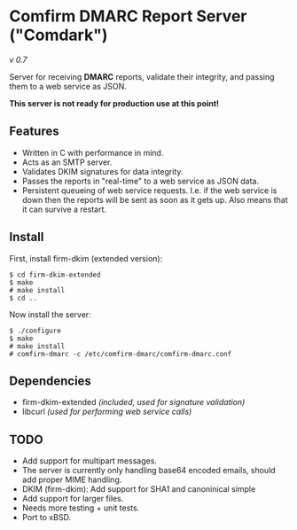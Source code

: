 Comfirm DMARC Report Server ("Comdark")
=======================================
*v 0.7*

Server for receiving **DMARC** reports, validate their integrity, and passing them to a web service as JSON.

**This server is not ready for production use at this point!**


Features
--------

* Written in C with performance in mind.
* Acts as an SMTP server.
* Validates DKIM signatures for data integrity.
* Passes the reports in "real-time" to a web service as JSON data.
* Persistent queueing of web service requests. I.e. if the web service is down then the reports will be sent as soon as it gets up. Also means that it can survive a restart.

Install
-------

First, install firm-dkim (extended version):
    
    $ cd firm-dkim-extended
    $ make
    # make install
    $ cd ..
    
Now install the server:

    $ ./configure
    $ make
    # make install
    # comfirm-dmarc -c /etc/comfirm-dmarc/comfirm-dmarc.conf

Dependencies
------------

* firm-dkim-extended *(included, used for signature validation)*
* libcurl *(used for performing web service calls)*

TODO
----

* Add support for multipart messages.
* The server is currently only handling base64 encoded emails, should add proper MIME handling.
* DKIM (firm-dkim): Add support for SHA1 and canoninical simple
* Add support for larger files.
* Needs more testing + unit tests.
* Port to xBSD.

